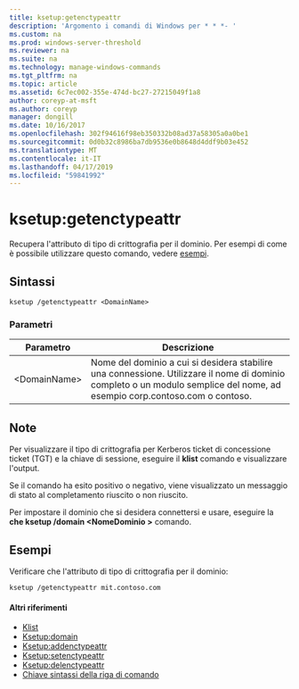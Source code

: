 ```yaml
---
title: ksetup:getenctypeattr
description: 'Argomento i comandi di Windows per * * *- '
ms.custom: na
ms.prod: windows-server-threshold
ms.reviewer: na
ms.suite: na
ms.technology: manage-windows-commands
ms.tgt_pltfrm: na
ms.topic: article
ms.assetid: 6c7ec002-355e-474d-bc27-27215049f1a8
author: coreyp-at-msft
ms.author: coreyp
manager: dongill
ms.date: 10/16/2017
ms.openlocfilehash: 302f94616f98eb350332b08ad37a58305a0a0be1
ms.sourcegitcommit: 0d0b32c8986ba7db9536e0b8648d4ddf9b03e452
ms.translationtype: MT
ms.contentlocale: it-IT
ms.lasthandoff: 04/17/2019
ms.locfileid: "59841992"
---
```

# <a name="ksetupgetenctypeattr"></a>ksetup:getenctypeattr



Recupera l'attributo di tipo di crittografia per il dominio. Per esempi di come è possibile utilizzare questo comando, vedere [esempi](#BKMK_Examples).

## <a name="syntax"></a>Sintassi

```
ksetup /getenctypeattr <DomainName> 
```

### <a name="parameters"></a>Parametri

|Parametro|Descrizione|
|---------|-----------|
|\<DomainName>|Nome del dominio a cui si desidera stabilire una connessione. Utilizzare il nome di dominio completo o un modulo semplice del nome, ad esempio corp.contoso.com o contoso.|

## <a name="remarks"></a>Note

Per visualizzare il tipo di crittografia per Kerberos ticket di concessione ticket (TGT) e la chiave di sessione, eseguire il **klist** comando e visualizzare l'output.

Se il comando ha esito positivo o negativo, viene visualizzato un messaggio di stato al completamento riuscito o non riuscito.

Per impostare il dominio che si desidera connettersi e usare, eseguire la **che ksetup /domain \<NomeDominio >** comando.

## <a name="BKMK_Examples"></a>Esempi

Verificare che l'attributo di tipo di crittografia per il dominio:
```
ksetup /getenctypeattr mit.contoso.com
```

#### <a name="additional-references"></a>Altri riferimenti

-   [Klist](klist.md)
-   [Ksetup:domain](ksetup-domain.md)
-   [Ksetup:addenctypeattr](ksetup-addenctypeattr.md)
-   [Ksetup:setenctypeattr](ksetup-setenctypeattr.md)
-   [Ksetup:delenctypeattr](ksetup-delenctypeattr.md)
-   [Chiave sintassi della riga di comando](command-line-syntax-key.md)